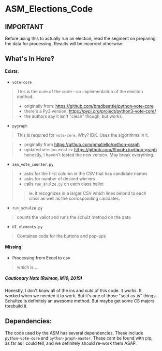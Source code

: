 # ASM_Elections_Code

## IMPORTANT
Before using this to actually run an election, read the segment on preparing the data for processing. Results will be incorrect otherwise.

## What's In Here?
#### Exists:

- `vote-core`
> This is the core of the code – an implementation of the election method.
> - originally from: https://github.com/bradbeattie/python-vote-core
> - there's a Py3 version: https://pypi.org/project/python3-vote-core/
> - the authors say it isn't "clean" though, but works.


- `pygraph`
> This is required for `vote-core`. Why? IDK. Uses the algorithms in it.

> - originally from https://github.com/pmatiello/python-graph
> - updated version exist in: https://github.com/Shoobx/python-graph
> honestly, I haven't tested the new version. May break everything.

- `asm_vote_counter.py`
> - asks for the first column in the CSV that has candidate names
> - asks for number of desired winners
> - calls `run_shulze.py` on each class ballot
> > ie. it recognizes in a larger CSV which lines belond to each class
> >	as well as the corrosponding cadidates.

- `run_schulze.py`
> counts the vallot and runs the schulz method on the data

- `UI_elements.py`
> Containes code for the buttons and pop-ups

#### Missing:
- Processing from Excel to csv
> which is...

##### Cautionary Note (Roiman, M19, 2019)
Honestly, I don't know all of the ins and outs of this code. It works. It worked when we needed it to work. But it's one of those "sold as-is" things. Schultze is definitely an awesome method. But maybe get some CS majors torebuild it.

## Dependencies:
The code used by the ASM has several dependencies. These include `python-vote-core` and `python-graph-master`. These cant be found with pip, as far as I could tell, and we definitely should re-work them ASAP.